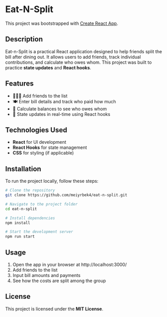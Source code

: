 # Eat-N-Split

This project was bootstrapped with [Create React App](https://github.com/facebook/create-react-app).

## Description

Eat-n-Split is a practical React application designed to help friends split the bill after dining out. It allows users to add friends, track individual contributions, and calculate who owes whom. This project was built to practice **state updates** and **React hooks**.

## Features
- 🧑‍🤝‍🧑 Add friends to the list
- 🍽️ Enter bill details and track who paid how much
- 🔢 Calculate balances to see who owes whom
- 🔄 State updates in real-time using React hooks

## Technologies Used

- **React** for UI development
- **React Hooks** for state management
- **CSS** for styling (if applicable)

## Installation

To run the project locally, follow these steps:

```bash
# Clone the repository
git clone https://github.com/meiyrbek4/eat-n-split.git

# Navigate to the project folder
cd eat-n-split

# Install dependencies
npm install

# Start the development server
npm run start

```

## Usage

1. Open the app in your browser at http://localhost:3000/
2. Add friends to the list
3. Input bill amounts and payments
4. See how the costs are split among the group

## License

This project is licensed under the **MIT License**.
